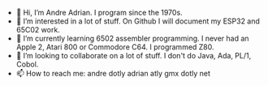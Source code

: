 - 👋 Hi, I’m Andre Adrian. I program since the 1970s.
- 👀 I’m interested in a lot of stuff. On Github I will document my ESP32 and 65C02 work.
- 🌱 I’m currently learning 6502 assembler programming. I never had an Apple 2, Atari 800 or Commodore C64. I programmed Z80.
- 💞️ I’m looking to collaborate on a lot of stuff. I don't do Java, Ada, PL/1, Cobol.
- 📫 How to reach me: andre dotly adrian atly gmx dotly net

<!---
AndreAdrian/AndreAdrian is a ✨ special ✨ repository because its `README.md` (this file) appears on your GitHub profile.
You can click the Preview link to take a look at your changes.
--->
